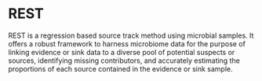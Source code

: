 # REST
REST is a regression based source track method using microbial samples. It offers a robust framework to harness microbiome data for the purpose of linking evidence or sink data to a diverse pool of potential suspects or sources, identifying missing contributors, and accurately estimating the proportions of each source contained in the evidence or sink sample. 
